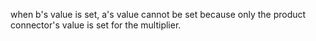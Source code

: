 when b's value is set, a's value cannot be set because only the product connector's value is set for the multiplier.